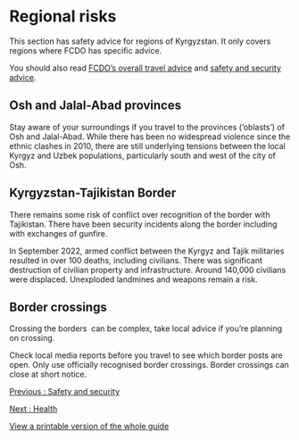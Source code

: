 # Regional risks

This section has safety advice for regions of Kyrgyzstan. It only covers regions where FCDO has specific advice.

You should also read [FCDO’s overall travel advice](/foreign-travel-advice/kyrgyzstan/warnings-and-insurance) and [safety and security advice](/foreign-travel-advice/kyrgyzstan/safety-and-security).

## Osh and Jalal-Abad provinces

Stay aware of your surroundings if you travel to the provinces (‘oblasts’) of Osh and Jalal-Abad. While there has been no widespread violence since the ethnic clashes in 2010, there are still underlying tensions between the local Kyrgyz and Uzbek populations, particularly south and west of the city of Osh.

## Kyrgyzstan-Tajikistan Border

There remains some risk of conflict over recognition of the border with Tajikistan. There have been security incidents along the border including with exchanges of gunfire.

In September 2022, armed conflict between the Kyrgyz and Tajik militaries resulted in over 100 deaths, including civilians. There was significant destruction of civilian property and infrastructure. Around 140,000 civilians were displaced. Unexploded landmines and weapons remain a risk.

## Border crossings

Crossing the borders  can be complex, take local advice if you’re planning on crossing.

Check local media reports before you travel to see which border posts are open. Only use officially recognised border crossings. Border crossings can close at short notice.

[Previous
:
Safety and security](/foreign-travel-advice/kyrgyzstan/safety-and-security)

[Next
:
Health](/foreign-travel-advice/kyrgyzstan/health)

[View a printable version of the whole guide](/foreign-travel-advice/kyrgyzstan/print)